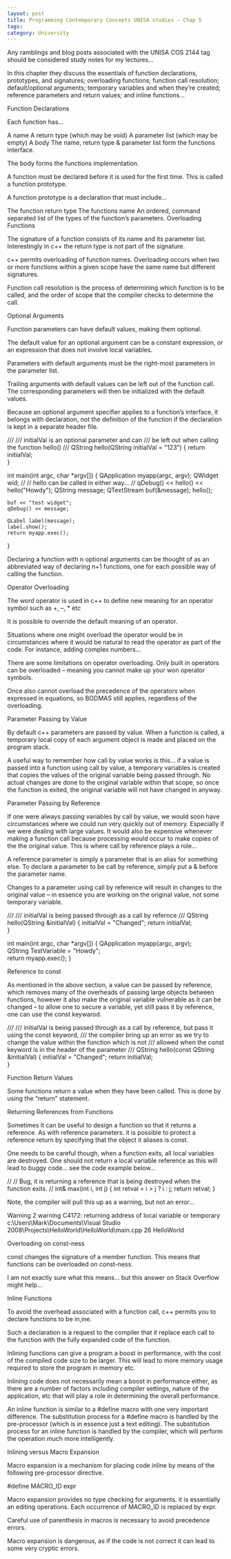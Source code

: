 ```yaml
---
layout: post
title: Programming Contemporary Concepts UNISA studies – Chap 5
tags: 
category: University
--- 
```

Any ramblings and blog posts associated with the UNISA COS 2144 tag should be considered study notes for my lectures...

In this chapter they discuss the essentials of function declarations, prototypes, and signatures; overloading functions; function call resolution; default/optional arguments; temporary variables and when they’re created; reference parameters and return values; and inline functions…

Function Declarations

Each function has…

A name
A return type (which may be void)
A parameter list (which may be empty)
A body
The name, return type & parameter list form the functions interface.

The body forms the functions implementation.

A function must be declared before it is used for the first time. This is called a function prototype.

A function prototype is a declaration that must include…

The function return type
The functions name
An ordered, command separated list of the types of the function’s parameters.
Overloading Functions

The signature of a function consists of its name and its parameter list. Interestingly in c++ the return type is not part of the signature.

c++ permits overloading of function names. Overloading occurs when two or more functions within a given scope have the same name but different signatures.

Function call resolution is the process of determining which function is to be called, and the order of scope that the compiler checks to determine the call.

Optional Arguments


Function parameters can have default values, making them optional.

The default value for an optional argument can be a constant expression, or an expression that does not involve local variables.

Parameters with default arguments must be the right-most parameters in the parameter list.

Trailing arguments with default values can be left out of the function call. The corresponding parameters will then be initialized with the default values.

Because an optional argument specifier applies to a function’s interface, it belongs with declaration, not the definition of the function if the declaration is kept in a separate header file.

///
/// initialVal is an optional parameter and can
/// be left out when calling the function hello()
///
QString hello(QString initialVal = "123")
{
    return initialVal;    
}

int main(int argc, char *argv[])
{
    QApplication myapp(argc, argv);
    QWidget wid;
    //
    // hello can be called in either way...
    //
    qDebug() << hello() << hello("Howdy");
    QString message;
    QTextStream buf(&message);
    hello();
    
    buf << "test widget";
    qDebug() << message;
    
    QLabel label(message);
    label.show();
    return myapp.exec();
}

Declaring a function with n optional arguments can be thought of as an abbreviated way of declaring n+1 functions, one for each possible way of calling the function.

Operator Overloading

The word operator is used in c++ to define new meaning for an operator symbol such as +, –, * etc

It is possible to override the default meaning of an operator.

Situations where one might overload the operator would be in circumstances where it would be natural to read the operator as part of the code. For instance, adding complex numbers…

There are some limitations on operator overloading. Only built in operators can be overloaded – meaning you cannot make up your won operator symbols.

Once also cannot overload the precedence of the operators when expressed in equations, so BODMAS still applies, regardless of the overloading.

Parameter Passing by Value

By default c++ parameters are passed by value. When a function is called, a temporary local copy of each argument object is made and placed on the program stack.

A useful way to remember how call by value works is this… if a value is passed into a function using call by value, a temporary variables is created that copies the values of the original variable being passed through. No actual changes are done to the original variable within that scope, so once the function is exited, the original variable will not have changed in anyway.

Parameter Passing by Reference

If one were always passing variables by call by value, we would soon have circumstances where we could run very quickly out of memory. Especially if we were dealing with large values. It would also be expensive whenever making a function call because processing would occur to make copies of the the original value. This is where call by reference plays a role…

A reference parameter is simply a parameter that is an alias for something else. To declare a parameter to be call by reference, simply put a & before the parameter name.

Changes to a parameter using call by reference will result in changes to the original value – in essence you are working on the original value, not some temporary variable.

///
/// initialVal is being passed through as a call by refernce
///
QString hello(QString &initialVal)
{
    initialVal = "Changed";
    return initialVal;    
}

int main(int argc, char *argv[])
{
    QApplication myapp(argc, argv);        
    QString TestVariable = "Howdy";    
    return myapp.exec();
}
 

Reference to const

As mentioned in the above section, a value can be passed by reference, which removes many of the overheads of passing large objects between functions, however it also make the original variable vulnerable as it can be changed – to allow one to secure a variable, yet still pass it by reference, one can use the const keywarod.

///
/// initialVal is being passed through as a call by reference, but pass it using the const keyword,
/// the compiler bring up an error as we try to change the value within the function which is not
/// allowed when the const keyword is in the header of the parameter
///
QString hello(const QString &initialVal)
{
    initialVal = "Changed";
    return initialVal;    
}

Function Return Values

Some functions return a value when they have been called. This is done by using the “return” statement.

Returning References from Functions

Sometimes it can be useful to design a function so that it returns a reference. As with reference parameters. it is possible to protect a reference return by specifying that the object it aliases is const.

One needs to be careful though, when a function exits, all local variables are destroyed. One should not return a local variable reference as this will lead to buggy code… see the code example below…

//
// Bug, it is returning a reference that is being destroyed when the function exits.
//
int& max(int i, int j)
{
    int retval = i > j ? i : j;
    return retval;
}

Note, the compiler will pull this up as a warning, but not an error…

Warning 2 warning C4172: returning address of local variable or temporary c:\Users\Mark\Documents\Visual Studio 2008\Projects\HelloWorld\HelloWorld\main.cpp 26 HelloWorld 

Overloading on const-ness

const changes the signature of a member function. This means that functions can be overloaded on const-ness.

I am not exactly sure what this means… but this answer on Stack Overflow might help…

Inline Functions

To avoid the overhead associated with a function call, c++ permits you to declare functions to be in,ine.

Such a declaration is a request to the compiler that it replace each call to the function with the fully expanded code of the function.

Inlining functions can give a program a boost in performance, with the cost of the compiled code size to be larger. This will lead to more memory usage required to store the program in memory etc.

Inlining code does not necessarily mean a boost in performance either, as there are a number of factors including compiler settings, nature of the application, etc that will play a role in determining the overall performance.

An inline function is similar to a #define macro with one very important difference. The substitution process for a #define macro is handled by the pre-processor (which is in essence just a text editing). The substitution process for an inline function is handled by the compiler, which will perform the operation much more intelligently.

Inlining versus Macro Expansion

Macro expansion is a mechanism for placing code inline by means of the following pre-processor directive.

#define MACRO_ID expr

Macro expansion provides no type checking for arguments. it is essentially an editing operations. Each occurrence of MACRO_ID is replaced by expr.

Careful use of parenthesis in macros is necessary to avoid precedence errors.

Macro expansion is dangerous, as if the code is not correct it can lead to some very cryptic errors.

